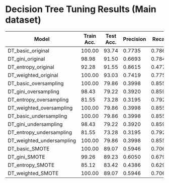 # Decision Tree Tuning Results (Main dataset)

| Model | Train Acc. | Test Acc. | Precision | Recall | F1-Score | Sampling |
|-------|------------|-----------|-----------|---------|-----------|----------|
| DT_basic_original | 100.00 | 93.74 | 0.7735 | 0.7865 | 0.7799 | original |
| DT_gini_original | 98.98 | 91.50 | 0.6693 | 0.7846 | 0.7224 | original |
| DT_entropy_original | 92.28 | 91.55 | 0.8615 | 0.4775 | 0.6145 | original |
| DT_weighted_original | 100.00 | 93.03 | 0.7419 | 0.7753 | 0.7582 | original |
| DT_basic_oversampling | 100.00 | 79.86 | 0.3998 | 0.8558 | 0.5450 | oversampling |
| DT_gini_oversampling | 98.43 | 79.22 | 0.3920 | 0.8596 | 0.5384 | oversampling |
| DT_entropy_oversampling | 81.55 | 73.28 | 0.3195 | 0.7921 | 0.4553 | oversampling |
| DT_weighted_oversampling | 100.00 | 79.86 | 0.3998 | 0.8558 | 0.5450 | oversampling |
| DT_basic_undersampling | 100.00 | 79.86 | 0.3998 | 0.8558 | 0.5450 | undersampling |
| DT_gini_undersampling | 98.43 | 79.22 | 0.3920 | 0.8596 | 0.5384 | undersampling |
| DT_entropy_undersampling | 81.55 | 73.28 | 0.3195 | 0.7921 | 0.4553 | undersampling |
| DT_weighted_undersampling | 100.00 | 79.86 | 0.3998 | 0.8558 | 0.5450 | undersampling |
| DT_basic_SMOTE | 100.00 | 89.07 | 0.5946 | 0.7060 | 0.6455 | SMOTE |
| DT_gini_SMOTE | 99.26 | 89.23 | 0.6050 | 0.6798 | 0.6402 | SMOTE |
| DT_entropy_SMOTE | 85.12 | 83.42 | 0.4386 | 0.6292 | 0.5169 | SMOTE |
| DT_weighted_SMOTE | 100.00 | 89.07 | 0.5946 | 0.7060 | 0.6455 | SMOTE |
